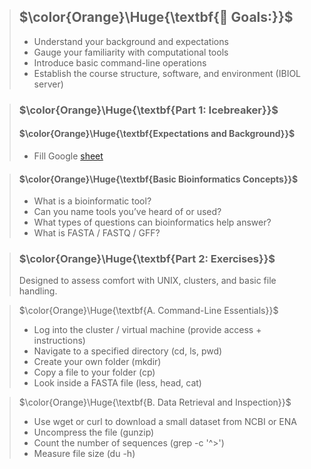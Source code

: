 > ## $\color{Orange}\Huge{\textbf{🎯 Goals:}}$  
> 
> * Understand your background and expectations  
> * Gauge your familiarity with computational tools  
> * Introduce basic command-line operations  
> * Establish the course structure, software, and environment (IBIOL server)  

> ### $\color{Orange}\Huge{\textbf{Part 1: Icebreaker}}$    
> #### $\color{Orange}\Huge{\textbf{Expectations and Background}}$     
> * Fill Google [sheet](https://docs.google.com/spreadsheets/d/1QVnIie9xxHmPbUCb4M7Pl1DkW3GBsJpzgN6pkZcXsH4/edit?usp=sharing)  
  
> #### $\color{Orange}\Huge{\textbf{Basic Bioinformatics Concepts}}$    
> *  What is a bioinformatic tool?  
> *  Can you name tools you’ve heard of or used?  
> *  What types of questions can bioinformatics help answer?  
> *  What is FASTA / FASTQ / GFF?   

> ### $\color{Orange}\Huge{\textbf{Part 2: Exercises}}$     
> 
> Designed to assess comfort with UNIX, clusters, and basic file handling.  

> $\color{Orange}\Huge{\textbf{A. Command-Line Essentials}}$  
> 
> *  Log into the cluster / virtual machine (provide access + instructions)  
> *  Navigate to a specified directory (cd, ls, pwd)  
> *  Create your own folder (mkdir)  
> *  Copy a file to your folder (cp)  
> *  Look inside a FASTA file (less, head, cat)  

> $\color{Orange}\Huge{\textbf{B. Data Retrieval and Inspection}}$  
> 
> *  Use wget or curl to download a small dataset from NCBI or ENA  
> *  Uncompress the file (gunzip)  
> *  Count the number of sequences (grep -c '^>')  
> *  Measure file size (du -h)  
